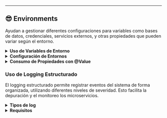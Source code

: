 ---

## 😎 Environments
Ayudan a gestionar diferentes configuraciones para variables como bases de datos, credenciales, servicios externos, y otras propiedades que pueden variar según el entorno.

<details>
  <summary><strong>Uso de Variables de Entorno</strong></summary>
  
Las variables de entorno se definen utilizando la sintaxis **${VARIABLE_NAME:default_value}**.
  
- Usar valores definidos en el entorno de ejecución.
- Proporcionar valores por defecto para desarrollo local.
</details>

<details>
  <summary><strong>Configuración de Entornos</strong></summary>
  
Utilizamos archivos de propiedades o YML para definir configuraciones de cada entorno. 
Por ejemplo, **application.yml**

```yaml
spring:
  application:
    name: vg.ms.enrollment_detail
  data:
    mongodb:
      uri: ${MONGODB_URI:mongodb://localhost:27017/defaultdb}

server:
  port: ${SERVER_PORT:8091}

services:
  student:
    url: ${STUDENT_SERVICE_URL:http://localhost:8082/student}
```
</details>

<details>
  <summary><strong>Consumo de Propiedades con @Value</strong></summary>
  
Para utilizar estas propiedades en tu código, puedes usar la anotación **@Value** de Spring. Ejemplos:

```Java
@Value("${services.student.url}")
private String studentServiceUrl;
```
</details>

 ### Uso de Logging Estructurado
El logging estructurado permite registrar eventos del sistema de forma organizada, utilizando diferentes niveles de severidad. Esto facilita la depuración y el monitoreo los microservicios.
<details>
  <summary><strong>Tipos de log</strong></summary>

- **INFO:** Para registrar eventos importantes en el flujo normal de la aplicación, como el inicio de procesos o la obtención de datos.
- **DEBUG:** Para incluir detalles adicionales que son útiles durante el desarrollo o depuración, pero no deberían estar activos en producción.
- **WARN:** Para advertir sobre situaciones inesperadas que no interrumpen la ejecución, pero podrían necesitar atención.
- **ERROR:** Para registrar errores críticos que pueden causar fallos en la aplicación y requieren una intervención inmediata.
</details>

<details>
  <summary><strong>Requisitos</strong></summary>
Tener Lombok agregado en el proyecto

```Java
<dependency>
  <groupId>org.projectlombok</groupId>
  <artifactId>lombok</artifactId>
  <optional>true</optional>
</dependency>
```

Usar la anotacion `@Slf4j`

```Java
@Service
@Slf4j
public class UserService {
  ...
}
```
</details>
